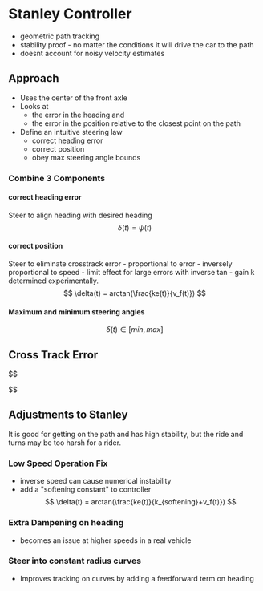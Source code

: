 # Stanley Controller
- geometric path tracking
- stability proof - no matter the conditions it will drive the car to the path
- doesnt account for noisy velocity estimates
## Approach

- Uses the center of the front axle
- Looks at 
  - the error in the heading and 
  - the error in the position relative to the closest point on the path
- Define an intuitive steering law
  - correct heading error
  - correct position 
  - obey max steering angle bounds

### Combine 3 Components

#### correct heading error
Steer to align heading with desired heading
$$
\delta(t) = \psi(t)
$$

#### correct position
Steer to eliminate crosstrack error
    - proportional to error
    - inversely proportional to speed
    - limit effect for large errors with inverse tan
    - gain k determined experimentally.
$$
\delta(t) = arctan(\frac{ke(t)}{v_f(t)})
$$

#### Maximum and minimum steering angles
$$
\delta(t) \in [min,max]
$$

## Cross Track Error

$$

$$


## Adjustments to Stanley
It is good for getting on the path and has high stability, but the ride and turns may be too harsh for a rider.

### Low Speed Operation Fix
- inverse speed can cause numerical instability
- add a "softening constant" to controller
$$
\delta(t) = arctan(\frac{ke(t)}{k_{softening}+v_f(t)})
$$

### Extra Dampening on heading
- becomes an issue at higher speeds in a real vehicle
### Steer into constant radius curves
- Improves tracking on curves by adding a feedforward term on heading